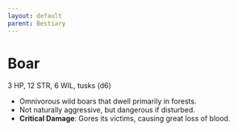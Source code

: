 ```yaml
---
layout: default
parent: Bestiary
---
```


# Boar

3 HP, 12 STR, 6 WIL, tusks (d6)

- Omnivorous wild boars that dwell primarily in forests.
- Not naturally aggressive, but dangerous if disturbed.
- **Critical Damage**: Gores its victims, causing great loss of blood.
